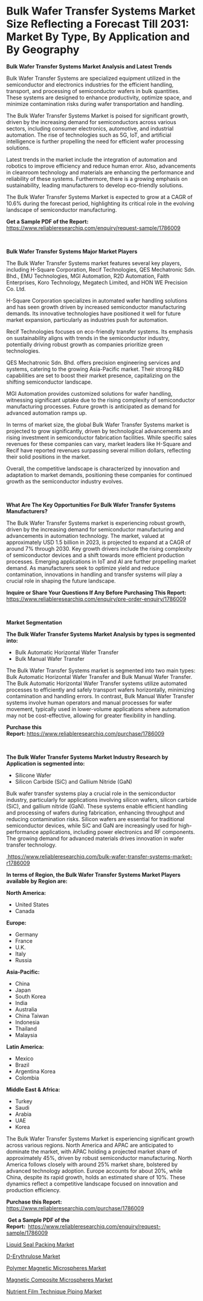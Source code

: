 <p><h1>Bulk Wafer Transfer Systems Market Size Reflecting a Forecast Till 2031: Market By Type, By Application and By Geography</h1></p><p><strong>Bulk Wafer Transfer Systems Market Analysis and Latest Trends</strong></p>
<p><p>Bulk Wafer Transfer Systems are specialized equipment utilized in the semiconductor and electronics industries for the efficient handling, transport, and processing of semiconductor wafers in bulk quantities. These systems are designed to enhance productivity, optimize space, and minimize contamination risks during wafer transportation and handling. </p><p>The Bulk Wafer Transfer Systems Market is poised for significant growth, driven by the increasing demand for semiconductors across various sectors, including consumer electronics, automotive, and industrial automation. The rise of technologies such as 5G, IoT, and artificial intelligence is further propelling the need for efficient wafer processing solutions. </p><p>Latest trends in the market include the integration of automation and robotics to improve efficiency and reduce human error. Also, advancements in cleanroom technology and materials are enhancing the performance and reliability of these systems. Furthermore, there is a growing emphasis on sustainability, leading manufacturers to develop eco-friendly solutions. </p><p>The Bulk Wafer Transfer Systems Market is expected to grow at a CAGR of 10.6% during the forecast period, highlighting its critical role in the evolving landscape of semiconductor manufacturing.</p></p>
<p><strong>Get a Sample PDF of the Report:&nbsp;</strong> <a href="https://www.reliableresearchiq.com/enquiry/request-sample/1786009?utm_campaign=1499&utm_medium=2&utm_source=Github&utm_content=ia&utm_term=13102024&utm_id=bulk-wafer-transfer-systems">https://www.reliableresearchiq.com/enquiry/request-sample/1786009</a></p>
<p>&nbsp;</p>
<p><strong>Bulk Wafer Transfer Systems Major Market Players</strong></p>
<p><p>The Bulk Wafer Transfer Systems market features several key players, including H-Square Corporation, Recif Technologies, QES Mechatronic Sdn. Bhd., EMU Technologies, MGI Automation, R2D Automation, Faith Enterprises, Koro Technology, Megatech Limited, and HON WE Precision Co. Ltd. </p><p>H-Square Corporation specializes in automated wafer handling solutions and has seen growth driven by increased semiconductor manufacturing demands. Its innovative technologies have positioned it well for future market expansion, particularly as industries push for automation.</p><p>Recif Technologies focuses on eco-friendly transfer systems. Its emphasis on sustainability aligns with trends in the semiconductor industry, potentially driving robust growth as companies prioritize green technologies.</p><p>QES Mechatronic Sdn. Bhd. offers precision engineering services and systems, catering to the growing Asia-Pacific market. Their strong R&D capabilities are set to boost their market presence, capitalizing on the shifting semiconductor landscape.</p><p>MGI Automation provides customized solutions for wafer handling, witnessing significant uptake due to the rising complexity of semiconductor manufacturing processes. Future growth is anticipated as demand for advanced automation ramps up.</p><p>In terms of market size, the global Bulk Wafer Transfer Systems market is projected to grow significantly, driven by technological advancements and rising investment in semiconductor fabrication facilities. While specific sales revenues for these companies can vary, market leaders like H-Square and Recif have reported revenues surpassing several million dollars, reflecting their solid positions in the market.</p><p>Overall, the competitive landscape is characterized by innovation and adaptation to market demands, positioning these companies for continued growth as the semiconductor industry evolves.</p></p>
<p>&nbsp;</p>
<p><strong>What Are The Key Opportunities For Bulk Wafer Transfer Systems Manufacturers?</strong></p>
<p><p>The Bulk Wafer Transfer Systems market is experiencing robust growth, driven by the increasing demand for semiconductor manufacturing and advancements in automation technology. The market, valued at approximately USD 1.5 billion in 2023, is projected to expand at a CAGR of around 7% through 2030. Key growth drivers include the rising complexity of semiconductor devices and a shift towards more efficient production processes. Emerging applications in IoT and AI are further propelling market demand. As manufacturers seek to optimize yield and reduce contamination, innovations in handling and transfer systems will play a crucial role in shaping the future landscape.</p></p>
<p><strong>Inquire or Share Your Questions If Any Before Purchasing This Report:</strong> <a href="https://www.reliableresearchiq.com/enquiry/pre-order-enquiry/1786009?utm_campaign=1499&utm_medium=2&utm_source=Github&utm_content=ia&utm_term=13102024&utm_id=bulk-wafer-transfer-systems">https://www.reliableresearchiq.com/enquiry/pre-order-enquiry/1786009</a></p>
<p>&nbsp;</p>
<p><strong>Market Segmentation</strong></p>
<p><strong>The Bulk Wafer Transfer Systems Market Analysis by types is segmented into:</strong></p>
<p><ul><li>Bulk Automatic Horizontal Wafer Transfer</li><li>Bulk Manual Wafer Transfer</li></ul></p>
<p><p>The Bulk Wafer Transfer Systems market is segmented into two main types: Bulk Automatic Horizontal Wafer Transfer and Bulk Manual Wafer Transfer. The Bulk Automatic Horizontal Wafer Transfer systems utilize automated processes to efficiently and safely transport wafers horizontally, minimizing contamination and handling errors. In contrast, Bulk Manual Wafer Transfer systems involve human operators and manual processes for wafer movement, typically used in lower-volume applications where automation may not be cost-effective, allowing for greater flexibility in handling.</p></p>
<p><strong>Purchase this Report:&nbsp;</strong><a href="https://www.reliableresearchiq.com/purchase/1786009?utm_campaign=1499&utm_medium=2&utm_source=Github&utm_content=ia&utm_term=13102024&utm_id=bulk-wafer-transfer-systems">https://www.reliableresearchiq.com/purchase/1786009</a></p>
<p>&nbsp;</p>
<p><strong>The Bulk Wafer Transfer Systems Market Industry Research by Application is segmented into:</strong></p>
<p><ul><li>Silicone Wafer</li><li>Silicon Carbide (SiC) and Gallium Nitride (GaN)</li></ul></p>
<p><p>Bulk wafer transfer systems play a crucial role in the semiconductor industry, particularly for applications involving silicon wafers, silicon carbide (SiC), and gallium nitride (GaN). These systems enable efficient handling and processing of wafers during fabrication, enhancing throughput and reducing contamination risks. Silicon wafers are essential for traditional semiconductor devices, while SiC and GaN are increasingly used for high-performance applications, including power electronics and RF components. The growing demand for advanced materials drives innovation in wafer transfer technology.</p></p>
<p><a href="https://www.reliableresearchiq.com/bulk-wafer-transfer-systems-market-r1786009?utm_campaign=1499&utm_medium=2&utm_source=Github&utm_content=ia&utm_term=13102024&utm_id=bulk-wafer-transfer-systems">&nbsp;https://www.reliableresearchiq.com/bulk-wafer-transfer-systems-market-r1786009</a></p>
<p><strong>In terms of Region, the Bulk Wafer Transfer Systems Market Players available by Region are:</strong></p>
<p>
    <p> <strong> North America: </strong>
        <ul>
            <li>United States</li>
            <li>Canada</li>
        </ul>
        </p> 
    <p> <strong> Europe: </strong>
        <ul>
            <li>Germany</li>
            <li>France</li>
            <li>U.K.</li>
            <li>Italy</li>
            <li>Russia</li>
        </ul>
        </p> 
    <p> <strong> Asia-Pacific: </strong>
        <ul>
            <li>China</li>
            <li>Japan</li>
            <li>South Korea</li>
            <li>India</li>
            <li>Australia</li>
            <li>China Taiwan</li>
            <li>Indonesia</li>
            <li>Thailand</li>
            <li>Malaysia</li>
        </ul>
        </p> 
    <p> <strong> Latin America: </strong>
        <ul>
            <li>Mexico</li>
            <li>Brazil</li>
            <li>Argentina Korea</li>
            <li>Colombia</li>
        </ul>
        </p> 
    <p> <strong> Middle East & Africa: </strong>
        <ul>
            <li>Turkey</li>
            <li>Saudi</li>
            <li>Arabia</li>
            <li>UAE</li>
            <li>Korea</li>
        </ul>
    </p>
    </p>
<p><p>The Bulk Wafer Transfer Systems Market is experiencing significant growth across various regions. North America and APAC are anticipated to dominate the market, with APAC holding a projected market share of approximately 45%, driven by robust semiconductor manufacturing. North America follows closely with around 25% market share, bolstered by advanced technology adoption. Europe accounts for about 20%, while China, despite its rapid growth, holds an estimated share of 10%. These dynamics reflect a competitive landscape focused on innovation and production efficiency.</p></p>
<p><strong>Purchase this Report: </strong><a href="https://www.reliableresearchiq.com/purchase/1786009?utm_campaign=1499&utm_medium=2&utm_source=Github&utm_content=ia&utm_term=13102024&utm_id=bulk-wafer-transfer-systems">https://www.reliableresearchiq.com/purchase/1786009</a></p>
<p>&nbsp;<strong>Get a Sample PDF of the Report:&nbsp;&nbsp;</strong><a href="https://www.reliableresearchiq.com/enquiry/request-sample/1786009?utm_campaign=1499&utm_medium=2&utm_source=Github&utm_content=ia&utm_term=13102024&utm_id=bulk-wafer-transfer-systems">https://www.reliableresearchiq.com/enquiry/request-sample/1786009</a></p>
<p><strong></strong></p>
<p><p><a href="https://www.linkedin.com/pulse/liquid-seal-packing-market-size-growing-cagr-86-report-covers-q3hbe?utm_campaign=1499&utm_medium=2&utm_source=Github&utm_content=ia&utm_term=13102024&utm_id=bulk-wafer-transfer-systems">Liquid Seal Packing Market</a></p><p><a href="https://www.linkedin.com/pulse/d-erythrulose-market-trends-growth-outlook-2024-2031-yaymarket-lkuke?utm_campaign=1499&utm_medium=2&utm_source=Github&utm_content=ia&utm_term=13102024&utm_id=bulk-wafer-transfer-systems">D-Erythrulose Market</a></p><p><a href="https://www.linkedin.com/pulse/polymer-magnetic-microspheres-market-segmentation-in-depth-axtve?utm_campaign=1499&utm_medium=2&utm_source=Github&utm_content=ia&utm_term=13102024&utm_id=bulk-wafer-transfer-systems">Polymer Magnetic Microspheres Market</a></p><p><a href="https://www.linkedin.com/pulse/magnetic-composite-microspheres-market-analysis-report-global-fk5lf?utm_campaign=1499&utm_medium=2&utm_source=Github&utm_content=ia&utm_term=13102024&utm_id=bulk-wafer-transfer-systems">Magnetic Composite Microspheres Market</a></p><p><a href="https://www.linkedin.com/pulse/nutrient-film-technique-piping-market-velocity-4-cagr-trajectory-t4woc?utm_campaign=1499&utm_medium=2&utm_source=Github&utm_content=ia&utm_term=13102024&utm_id=bulk-wafer-transfer-systems">Nutrient Film Technique Piping Market</a></p></p>